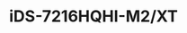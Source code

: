 ---
id: 3
title: "iDS-7216HQHI-M2/XT"
slug: "dvr-3"
subTitle: "16CH 1080p H.265 AcuSense DVR "
category: "dvr"
imgCard: "/src/assets/images/dvr/iDS-7216HQHI-M2_XT/iDS-7216HQHI-M2_XT-1.webp"
imgAlt: "iDS-7216HQHI-M2/XT"
thumbnails: [
  "/src/assets/images/dvr/iDS-7216HQHI-M2_XT/iDS-7216HQHI-M2_XT-1.webp",
  "/src/assets/images/dvr/iDS-7216HQHI-M2_XT/iDS-7216HQHI-M2_XT-2.webp",
  "/src/assets/images/dvr/iDS-7216HQHI-M2_XT/iDS-7216HQHI-M2_XT-3.webp",
  "/src/assets/images/dvr/iDS-7216HQHI-M2_XT/iDS-7216HQHI-M2_XT-4.webp",
]
features: [
  "16-channel DVR with dual HDD support (1U)",
  "Supports 4CH facial recognition or 8CH perimeter protection (AI-based)",
  "8CH AcuSearch for intelligent video playback",
  "Efficient H.265 Pro+ video compression",
  "Encoding up to 3K/5MP Lite @ 12fps",
  "Supports up to 24 IP cameras (up to 6MP each)",
  "Decoding capability up to 24 × 1080P @ 30fps",
  "5-in-1 input: HDTVI, AHD, CVI, CVBS, IP",
]
rating: 5
reviewCount: 50
specifications: {
  Video_and_Audio: {
    IP_Video_Input: {
      Channels: "8-ch (up to 24-ch)",
      Resolution: "Each up to 6MP"
    },
    Analog_Video_Input: {
      Channels: "16-ch",
      Interface: "BNC interface (1.0 Vp-p, 75 Ω), supporting coaxitron connection"
    },
    HDMI_Output: "1-ch, 4K (3840 × 2160)/30Hz, 2K (2560 × 1440)/60Hz, 1920 × 1080/60Hz, 1280 × 1024/60Hz, 1280 × 720/60Hz",
    CVBS_Input: "PAL/NTSC",
    CVBS_Output: "1-ch, BNC (1.0 Vp-p, 75 Ω), resolution: PAL: 704 × 576, NTSC: 704 × 480",
    Synchronous_Playback: "16-ch",
    HDTVI_Input: "3K(2960 × 1665)@25/20fps, 3K(3328 × 1504)@20fps, 5 MP(2560 × 1944)@20 fps, 4 MP(2560 × 1440)@25/30fps, 1080P@25/30 fps, 720P@25/30fps",
    AHD_Input: "5 MP(2560 × 1944)@20 fps, 4 MP(2560 × 1440)@25/30 fps, 1080P@25/30 fps, 720P@25/30fps",
    VGA_Output: "1-ch, 1920 × 1080/60Hz, 1280 × 1024/60Hz, 1280 × 720/60Hz",
    HDCVI_Input: "3K(2880×1620)@25fps, 5MP(2592 × 1944)@20 fps, 4MP(2560 × 1440)@25/30 fps, 1080P@25/30 fps, 720P@25/30fps",
    Video_Output_Mode: "HDMI/VGA simultaneous output",
    Audio_Output: "1-ch, RCA (Linear, 1 KΩ)",
    Audio_Input: "1-ch (up to 16-ch is optional), RCA (2.0 Vp-p, 1 KΩ), 16-ch via coaxial cable",
    Two_Way_Audio: "1-ch, RCA (2.0 Vp-p, 1 KΩ) (using the first audio input)"
  },
  Recording: {
    Video_Compression: "H.265 Pro+/H.265 Pro/H.265/H.264+/H.264",
    Encoding_Resolution: {
      Without_1080p_Lite: "3K lite/5 MP lite/4 MP lite/1080p/720p/VGA/WD1/4CIF/CIF",
      With_1080p_Lite: "3K lite/5 MP lite/4 MP lite/1080p lite/720p lite/VGA/WD1/4CIF/CIF"
    },
    Frame_Rate: {
      Main_Stream: "When 1080p Lite mode not enabled: For 3K stream access: 3K lite@12fps;4 MP lite@15fps/1080pLite@20fps;720p/WD1/4CIF/VGA/CIF@20fps, For 5 MP stream access: 5 MP lite@12fps;4 MP lite@15fps/1080pLite@20fps;720p/WD1/4CIF/VGA/CIF@20fps, For 4 MP stream access: 4 MP lite@15fps/1080pLite@25fps (P)/30fps (N) ;720p/WD1/4CIF/VGA/CIF@25fps (P)/30fps (N), For 1080p stream access: 1080p/720p@15fps; VGA/WD1/4CIF/CIF@25fps (P)/30fps (N), For 720p stream access: 720p/VGA/WD1/4CIF/CIF@25fps (P)/30fps (N), When 1080p Lite mode enabled:3K lite/5 MP lite@12fps;4 MP lite@15fps;1080p lite/720p lite/VGA/WD1/4CIF/CIF@25fps (P)/30fps",
      Sub-stream: "WD1/4CIF@12fps; CIF@25fps (P)/30fps (N)"
    },
    Video_Bitrate: "32 Kbps to 6 Mbps",
    Dual_Stream: "Support main stream or sub stream",
    Stream_Type: "Video, Video & Audio",
    Audio_Compression: "G.711u",
    Audio_Bitrate: "64 Kbps"
  },
  Network: {
    Total_Bandwidth: "256 Mbps",
    Network_Protocol: "TCP/IP, PPPoE, DHCP, Hik-Connect, DNS, DDNS, NTP, SADP, NFS, iSCSI, UPnP™, HTTPS, ONVIF, ISUP",
    Remote_Connection: "128",
    Network_Interface: "1, RJ45 10/100/1000 Mbps self-adaptive Ethernet interface"
  },
  General: {
    Power_Supply: "12 VDC, 3.3 A",
    Consumption: "≤40 W",
    Working_Temperature: "-10 °C to 55 °C (14 °F to 131 °F)",
    Working_Humidity: "10% to 90%",
    Dimension: "384 × 317 × 52 mm (15.1 × 12.5 × 2.0 inch)",
    Weight: "≤ 2 kg (4.4 lb)"
  }
}
---